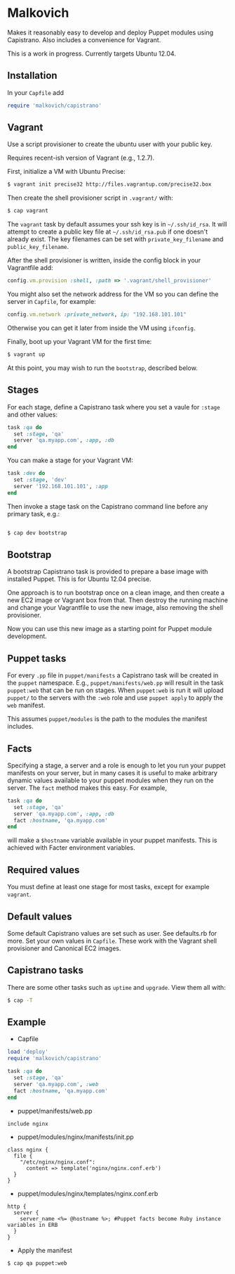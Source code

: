 # Malkovich

Makes it reasonably easy to develop and deploy Puppet modules using Capistrano. Also includes a convenience for Vagrant.

This is a work in progress. Currently targets Ubuntu 12.04.

## Installation

In your `Capfile` add

```rb
require 'malkovich/capistrano'
```

## Vagrant

Use a script provisioner to create the ubuntu user with your public key.

Requires recent-ish version of Vagrant (e.g., 1.2.7).

First, initialize a VM with Ubuntu Precise:

```bash
$ vagrant init precise32 http://files.vagrantup.com/precise32.box
```

Then create the shell provisioner script in `.vagrant/` with:

```bash
$ cap vagrant
```

The `vagrant` task by default assumes your ssh key is in `~/.ssh/id_rsa`.
It will attempt to create a public key file at `~/.ssh/id_rsa.pub` if one doesn't already exist.
The key filenames can be set with `private_key_filename` and `public_key_filename`.

After the shell provisioner is written, inside the config block in your Vagrantfile add:

```rb
config.vm.provision :shell, :path => '.vagrant/shell_provisioner'
```

You might also set the network address for the VM so you can define the server in `Capfile`, for example:

```rb
config.vm.network :private_network, ip: "192.168.101.101"
```

Otherwise you can get it later from inside the VM using `ifconfig`.

Finally, boot up your Vagrant VM for the first time:

```bash
$ vagrant up
```

At this point, you may wish to run the `bootstrap`, described below.

## Stages

For each stage, define a Capistrano task where you set a vaule for `:stage` and other values:

```rb
task :qa do
  set :stage, 'qa'
  server 'qa.myapp.com', :app, :db
end
```

You can make a stage for your Vagrant VM:

```rb
task :dev do
  set :stage, 'dev'
  server '192.168.101.101', :app
end
```

Then invoke a stage task on the Capistrano command line before any primary task, e.g.:

```bash

$ cap dev bootstrap
```

## Bootstrap

A bootstrap Capistrano task is provided to prepare a base image with installed Puppet. This is for Ubuntu 12.04 precise.

One approach is to run bootstrap once on a clean image, and then create a new EC2 image or Vagrant box from that.
Then destroy the running machine and change your Vagrantfile to use the new image, also removing the shell provisioner.

Now you can use this new image as a starting point for Puppet module development.

## Puppet tasks

For every `.pp` file in `puppet/manifests` a Capistrano task will be created in the `puppet` namespace.
E.g., `puppet/manifests/web.pp` will result in the task `puppet:web` that can be run on stages.
When `puppet:web` is run it will upload `puppet/` to the servers with the `:web` role and use `puppet apply` to apply the `web` manifest.

This assumes `puppet/modules` is the path to the modules the manifest includes.

## Facts

Specifying a stage, a server and a role is enough to let you run your puppet manifests on your server, but in many cases it is useful to make arbitrary dynamic values available to your puppet modules when they run on the server.
The `fact` method makes this easy. For example,

```rb
task :qa do
  set :stage, 'qa'
  server 'qa.myapp.com', :app, :db
  fact :hostname, 'qa.myapp.com'
end
```

will make a `$hostname` variable available in your puppet manifests. This is achieved with Facter environment variables.

## Required values

You must define at least one stage for most tasks, except for example `vagrant`.

## Default values

Some default Capistrano values are set such as user. See defaults.rb for more.
Set your own values in `Capfile`.
These work with the Vagrant shell provisioner and Canonical EC2 images.

## Capistrano tasks

There are some other tasks such as `uptime` and `upgrade`. View them all with:

```bash
$ cap -T
```

## Example

* Capfile

```rb
load 'deploy'
require 'malkovich/capistrano'

task :qa do
  set :stage, 'qa'
  server 'qa.myapp.com', :web
  fact :hostname, 'qa.myapp.com'
end
```

* puppet/manifests/web.pp

```puppet
include nginx
```

* puppet/modules/nginx/manifests/init.pp

```puppet
class nginx {
  file {
    "/etc/nginx/nginx.conf":
      content => template('nginx/nginx.conf.erb')
  }
}
```

* puppet/modules/nginx/templates/nginx.conf.erb

```puppet
http {
  server {
    server_name <%= @hostname %>; #Puppet facts become Ruby instance variables in ERB
  }
}
```

* Apply the manifest

```bash
$ cap qa puppet:web
```
